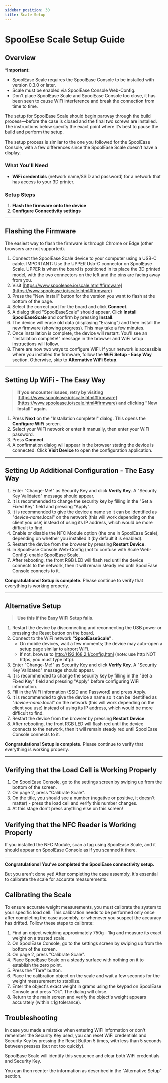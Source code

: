 ```yaml
---
sidebar_position: 30 
title: Scale Setup 
---
```

# SpoolEse Scale Setup Guide

## Overview

***Important:** 

- SpoolEase Scale requires the SpoolEase Console to be installed with version 0.3.0 or later.
- Scale must be enabled via SpoolEase Console Web-Config.
- Don't place SpoolEase Scale and SpoolEase Console too close, it has been seen to cause WiFi interference and break the connection from time to time.

The setup for SpoolEase Scale should begin partway through the build process—before the case is closed and the final two screws are installed. The instructions below specify the exact point where it’s best to pause the build and perform the setup.

The setup process is similar to the one you followed for the SpoolEase Console, with a few differences since the SpoolEase Scale doesn’t have a display.

### What You'll Need

- **WiFi credentials** (network name/SSID and password) for a network that has access to your 3D printer.

### Setup Steps

1. **Flash the firmware onto the device**
2. **Configure Connectivity settings**

---

## Flashing the Firmware

The easiest way to flash the firmware is through Chrome or Edge (other browsers are not supported).

1. Connect the SpoolEase Scale device to your computer using a USB-C cable. IMPORTANT: Use the UPPER Usb-C connector on SpoolEase Scale. UPPER is when the board is positioned in its place the 3D printed model, with the two connectors on the left and the pins are facing away from you.
2. Visit [https://www.spoolease.io/scale.html#firmware](https://www.spoolease.io/scale.html#firmware)
3. Press the "New Install" button for the version you want to flash at the bottom of the page.
4. Select the correct port for the board and click **Connect**.
5. A dialog titled "SpoolEaseScale" should appear. Click **Install SpoolEaseScale** and confirm by pressing **Install**.
6. The device will erase old data (displaying "Erasing") and then install the new firmware (showing progress). This may take a few minutes.
7. Once installation is complete, the device will restart. You'll see an "Installation complete!" message in the browser and WiFi setup instructions will follow.
8. There are now two ways to configure WiFi. If your network is accessible where you installed the firmware, follow the **WiFi Setup - Easy Way** section. Otherwise, skip to **Alternative WiFi Setup**.

---

## Setting Up WiFi - The Easy Way

> **If you encounter issues, retry by visiting** [https://www.spoolease.io/scale.html#firmware](https://www.spoolease.io/scale.html#firmware) **and clicking "New Install" again.**

1. Press **Next** on the "Installation complete!" dialog. This opens the **Configure WiFi** screen.
2. Select your WiFi network or enter it manually, then enter your WiFi password.
3. Press **Connect**.
4. A confirmation dialog will appear in the browser stating the device is connected. Click **Visit Device** to open the configuration application.

---

## Setting Up Additional Configuration - The Easy Way

1. Enter "Change-Me!" as Security Key and click **Verify Key**. A "Security Key Validated" message should appear.
2. It is recommended to change the security key by filling in the "Set a Fixed Key" field and pressing "Apply".
3. It is recommended to give the device a name so it can be identified as "_device-name_.local" on the network (this will work depending on the client you use) instead of using its IP address, which would be more difficult to find.
4. Enable or disable the NFC Module option (the one in SpoolEase Scale), depending on whether you installed it (by default it is enabled).
5. Restart the device from the browser by pressing **Restart Device**.
6. In SpoolEase Console Web-Config (not to confuse with Scale Web-Config) enable SpoolEase Scale.
7. After rebooting, the front RGB LED will flash red until the device connects to the network, then it will remain steady red until SpoolEase Console connects to it.

**Congratulations! Setup is complete.** Please continue to verify that everything is working properly.

---

## Alternative Setup

> **Use this if the Easy WiFi Setup fails.**

1. Restart the device by disconnecting and reconnecting the USB power or pressing the Reset button on the board.
2. Connect to the WiFi network **"SpoolEaseScale"**.
   - On mobile devices, wait a few moments; the device may auto-open a setup page similar to airport WiFi.
   - If not, browse to http://192.168.2.1/config.html (note: use http NOT https, you must type http).
3. Enter "Change-Me!" as Security Key and click **Verify Key**. A "Security Key Validated" message should appear.
4. It is recommended to change the security key by filling in the "Set a Fixed Key" field and pressing "Apply" before configuring WiFi information.
5. Fill in the WiFi information (SSID and Password) and press Apply.
6. It is recommended to give the device a name so it can be identified as "_device-name_.local" on the network (this will work depending on the client you use) instead of using its IP address, which would be more difficult to find.
7. Restart the device from the browser by pressing **Restart Device**.
8. After rebooting, the front RGB LED will flash red until the device connects to the network, then it will remain steady red until SpoolEase Console connects to it.

**Congratulations! Setup is complete.** Please continue to verify that everything is working properly.

---

## Verifying that the Load Cell is Working Properly

1. On SpoolEase Console, go to the settings screen by swiping up from the bottom of the screen.
2. On page 2, press "Calibrate Scale".
3. On the title, you should see a number (negative or positive, it doesn't matter) - press the load cell and verify this number changes.
4. At this stage don't press anything else on this screen!

## Verifying that the NFC Reader is Working Properly

If you installed the NFC Module, scan a tag using SpoolEase Scale, and it should appear on SpoolEase Console as if you scanned it there.

---

**Congratulations! You've completed the SpoolEase connectivity setup.** 

But you aren't done yet!
After completing the case assembly, it's essential to calibrate the scale for accurate measurements.

## Calibrating the Scale
To ensure accurate weight measurements, you must calibrate the system to your specific load cell. This calibration needs to be performed only once after completing the case assembly, or whenever you suspect the accuracy has drifted.
Follow these steps to calibrate:

1. Find an object weighing approximately 750g - 1kg and measure its exact weight on a trusted scale.
2. On SpoolEase Console, go to the settings screen by swiping up from the bottom of the screen.
3. On page 2, press "Calibrate Scale".
4. Place SpoolEase Scale on a steady surface with nothing on it to establish the zero point.
5. Press the "Tare" button.
6. Place the calibration object on the scale and wait a few seconds for the weight measurement to stabilize.
7. Enter the object's exact weight in grams using the keypad on SpoolEase Console and press "Ok". The dialog will close.
8. Return to the main screen and verify the object's weight appears accurately (within ±1g tolerance).

## Troubleshooting

In case you made a mistake when entering WiFi information or don't remember the Security Key used, you can reset WiFi credentials and Security Key by pressing the Reset Button 5 times, with less than 5 seconds between presses (but not too quickly).

SpoolEase Scale will identify this sequence and clear both WiFi credentials and Security Key.

You can then reenter the information as described in the "Alternative Setup" section.
